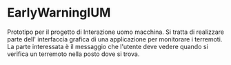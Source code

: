 EarlyWarningIUM
===============

Prototipo per il progetto di Interazione uomo macchina. Si tratta di realizzare parte dell' interfaccia grafica di una applicazione per monitorare i terremoti. La parte interessata è il messaggio che l'utente deve vedere quando si verifica un terremoto nella posto dove si trova.
